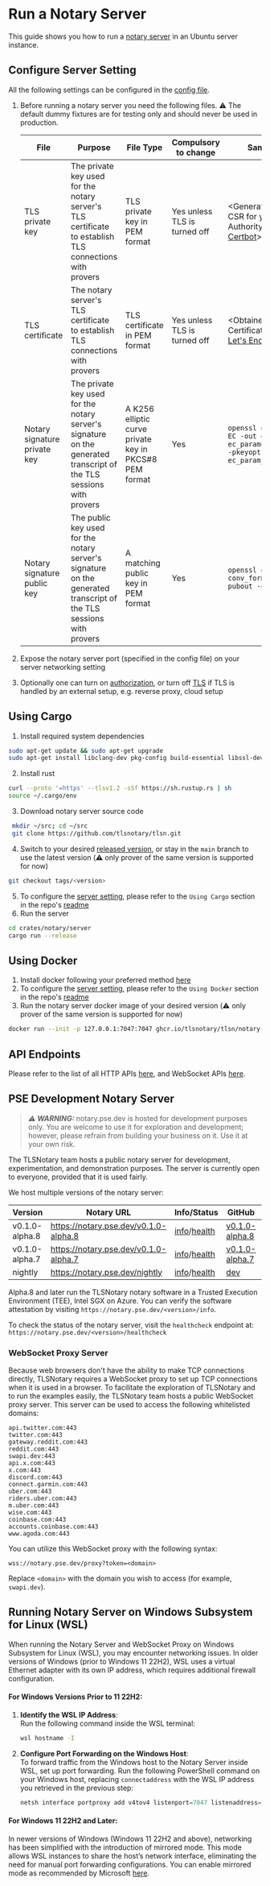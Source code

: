 # Run a Notary Server

This guide shows you how to run a [notary server](https://github.com/tlsnotary/tlsn/tree/main/crates/notary/server) in an Ubuntu server instance.

## Configure Server Setting
All the following settings can be configured in the [config file](https://github.com/tlsnotary/tlsn/blob/main/crates/notary/server/config/config.yaml).

1. Before running a notary server you need the following files. ⚠️ The default dummy fixtures are for testing only and should never be used in production.

   | File                         | Purpose                                                                                                             | File Type                                              | Compulsory to change         | Sample Command                                                                                                        |
   | ---------------------------- | ------------------------------------------------------------------------------------------------------------------- | ------------------------------------------------------ | ---------------------------- | --------------------------------------------------------------------------------------------------------------------- |
   | TLS private key              | The private key used for the notary server's TLS certificate to establish TLS connections with provers              | TLS private key in PEM format                          | Yes unless TLS is turned off | <Generated when creating CSR for your Certificate Authority, e.g. using [Certbot](https://certbot.eff.org/)>          |
   | TLS certificate              | The notary server's TLS certificate to establish TLS connections with provers                                       | TLS certificate in PEM format                          | Yes unless TLS is turned off | <Obtained from your Certificate Authority, e.g. [Let's Encrypt](https://letsencrypt.org/)>                            |
   | Notary signature private key | The private key used for the notary server's signature on the generated transcript of the TLS sessions with provers | A K256 elliptic curve private key in PKCS#8 PEM format | Yes                          | `openssl genpkey -algorithm EC -out eckey.pem -pkeyopt ec_paramgen_curve:secp256k1 -pkeyopt ec_param_enc:named_curve` |
   | Notary signature public key  | The public key used for the notary server's signature on the generated transcript of the TLS sessions with provers  | A matching public key in PEM format                    | Yes                          | `openssl ec -in eckey.pem -conv_form compressed -pubout -out eckey.pub`                                               |

2. Expose the notary server port (specified in the config file) on your server networking setting
3. Optionally one can turn on [authorization](https://github.com/tlsnotary/tlsn/tree/main/crates/notary/server#authorization), or turn off [TLS](https://github.com/tlsnotary/tlsn/tree/main/crates/notary/server#optional-tls) if TLS is handled by an external setup, e.g. reverse proxy, cloud setup

## Using Cargo

1. Install required system dependencies
```bash
sudo apt-get update && sudo apt-get upgrade
sudo apt-get install libclang-dev pkg-config build-essential libssl-dev
```
2. Install rust
```bash
curl --proto '=https' --tlsv1.2 -sSf https://sh.rustup.rs | sh
source ~/.cargo/env
```
3. Download notary server source code
```bash
 mkdir ~/src; cd ~/src
 git clone https://github.com/tlsnotary/tlsn.git
```
4. Switch to your desired [released version](https://github.com/tlsnotary/tlsn/releases), or stay in the `main` branch to use the latest version (⚠️ only prover of the same version is supported for now)
```bash
git checkout tags/<version>
```
5. To configure the [server setting](#configure-server-setting), please refer to the `Using Cargo` section in the repo's [readme](https://github.com/tlsnotary/tlsn/blob/main/crates/notary/server/README.md#using-cargo)
6. Run the server
```bash
cd crates/notary/server
cargo run --release
```

## Using Docker

1. Install docker following your preferred method [here](https://docs.docker.com/engine/install/ubuntu/)
2. To configure the [server setting](#configure-server-setting), please refer to the `Using Docker` section in the repo's [readme](https://github.com/tlsnotary/tlsn/blob/main/crates/notary/server/README.md#using-docker)
3. Run the notary server docker image of your desired version (⚠️ only prover of the same version is supported for now)
```bash
docker run --init -p 127.0.0.1:7047:7047 ghcr.io/tlsnotary/tlsn/notary-server:<version>
```

## API Endpoints
Please refer to the list of all HTTP APIs [here](./notary_server_api.html), and WebSocket APIs [here](https://github.com/tlsnotary/tlsn/tree/main/crates/notary/server#websocket-apis).

## PSE Development Notary Server

> **_⚠️ WARNING:_** notary.pse.dev is hosted for development purposes only. You are welcome to use it for exploration and development; however, please refrain from building your business on it. Use it at your own risk.

The TLSNotary team hosts a public notary server for development, experimentation, and demonstration purposes. The server is currently open to everyone, provided that it is used fairly.

We host multiple versions of the notary server:

| Version        | Notary URL                            | Info/Status                                                                                                    | GitHub                                                                                       | Note                                                                           |
| -------------- | ------------------------------------- | -------------------------------------------------------------------------------------------------------------- | -------------------------------------------------------------------------------------------- | ------------------------------------------------------------------------------ |
| v0.1.0-alpha.8 | https://notary.pse.dev/v0.1.0-alpha.8 | [info](https://notary.pse.dev/v0.1.0-alpha.8/info)/[health](https://notary.pse.dev/v0.1.0-alpha.8/healthcheck) | [v0.1.0-alpha.8](https://github.com/tlsnotary/tlsn/tree/v0.1.0-alpha.8/crates/notary/server) | [Release notes](https://github.com/tlsnotary/tlsn/releases/tag/v0.1.0-alpha.8) |
| v0.1.0-alpha.7 | https://notary.pse.dev/v0.1.0-alpha.7 | [info](https://notary.pse.dev/v0.1.0-alpha.7/info)/[health](https://notary.pse.dev/v0.1.0-alpha.7/healthcheck) | [v0.1.0-alpha.7](https://github.com/tlsnotary/tlsn/tree/v0.1.0-alpha.7/crates/notary/server) | [Release notes](https://github.com/tlsnotary/tlsn/releases/tag/v0.1.0-alpha.7) |
| nightly        | https://notary.pse.dev/nightly        | [info](https://notary.pse.dev/nightly/info)/[health](https://notary.pse.dev/nightly/healthcheck)               | [dev](https://github.com/tlsnotary/tlsn/tree/dev/crates/notary/server)                       |                                                                                |

Alpha.8 and later run the TLSNotary notary software in a Trusted Execution Environment (TEE), Intel SGX on Azure.
You can verify the software attestation by visiting `https://notary.pse.dev/<version>/info`.

To check the status of the notary server, visit the `healthcheck` endpoint at:
`https://notary.pse.dev/<version>/healthcheck`

### WebSocket Proxy Server

Because web browsers don't have the ability to make TCP connections directly, TLSNotary requires a WebSocket proxy to set up TCP connections when it is used in a browser. To facilitate the exploration of TLSNotary and to run the examples easily, the TLSNotary team hosts a public WebSocket proxy server. This server can be used to access the following whitelisted domains:

```
api.twitter.com:443
twitter.com:443
gateway.reddit.com:443
reddit.com:443
swapi.dev:443
api.x.com:443
x.com:443
discord.com:443
connect.garmin.com:443
uber.com:443
riders.uber.com:443
m.uber.com:443
wise.com:443
coinbase.com:443
accounts.coinbase.com:443
www.agoda.com:443
```

You can utilize this WebSocket proxy with the following syntax:

```
wss://notary.pse.dev/proxy?token=<domain>
```

Replace `<domain>` with the domain you wish to access (for example, `swapi.dev`).

## Running Notary Server on Windows Subsystem for Linux (WSL)

When running the Notary Server and WebSocket Proxy on Windows Subsystem for Linux (WSL), you may encounter networking issues. In older versions of Windows (prior to Windows 11 22H2), WSL uses a virtual Ethernet adapter with its own IP address, which requires additional firewall configuration.

#### For Windows Versions Prior to 11 22H2:

1. **Identify the WSL IP Address**:  
   Run the following command inside the WSL terminal:
   ```bash
   wsl hostname -I
   ```

2. **Configure Port Forwarding on the Windows Host**:  
   To forward traffic from the Windows host to the Notary Server inside WSL, set up port forwarding. Run the following PowerShell command on your Windows host, replacing `connectaddress` with the WSL IP address you retrieved in the previous step:
   ```powershell
   netsh interface portproxy add v4tov4 listenport=7047 listenaddress=0.0.0.0 connectport=7047 connectaddress=192.168.101.100
   ```

#### For Windows 11 22H2 and Later:

In newer versions of Windows (Windows 11 22H2 and above), networking has been simplified with the introduction of mirrored mode. This mode allows WSL instances to share the host’s network interface, eliminating the need for manual port forwarding configurations. You can enable mirrored mode as recommended by Microsoft [here](https://learn.microsoft.com/en-us/windows/wsl/networking#mirrored-mode-networking).

